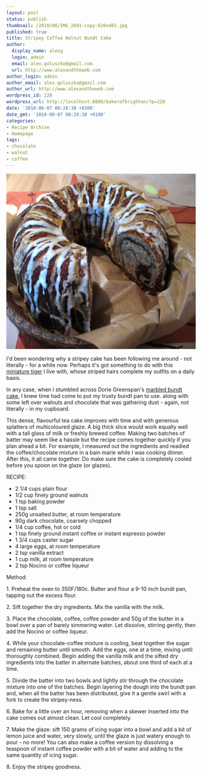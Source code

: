 ```yaml
---
layout: post
status: publish
thumbnail: /2010/06/IMG_2691-copy-620x465.jpg
published: true
title: Stripey Coffee Walnut Bundt Cake
author:
  display_name: alexg
  login: admin
  email: alex.goluszko@gmail.com
  url: http://www.alexandtheweb.com
author_login: admin
author_email: alex.goluszko@gmail.com
author_url: http://www.alexandtheweb.com
wordpress_id: 220
wordpress_url: http://localhost:8000/bakerofbrighton/?p=220
date: '2010-06-07 08:28:38 +0100'
date_gmt: '2010-06-07 08:28:38 +0100'
categories:
- Recipe Archive
- Homepage
tags:
- chocolate
- walnut
- coffee
---
```

<p><a href="/images/2010/06/IMG_2691-copy.jpg"><img src="/images/2010/06/IMG_2691-copy-620x465.jpg" alt="Coffee Walnut Bundt Cake" title="Coffee Walnut Bundt Cake" width="620" height="465" class="size-medium wp-image-224" /></a></p>
<p>I'd been wondering why a stripey cake has been following me around - not literally - for a while now. Perhaps it's got something to do with this <a href="http://www.flickr.com/photos/cadavreexquis/3372303391/in/set-72157610279946402/">miniature tiger</a> I live with, whose striped hairs complete my outfits on a daily basis.</p>
<p>In any case, when I stumbled across Dorie Greenspan's <a href="http://bit.ly/cYxPOA">marbled bundt cake</a>, I knew time had come to put my trusty bundt pan to use. along with some left over walnuts and chocolate that was gathering dust - again, not literally - in my cupboard.</p>
<p>This dense, flavourful tea cake improves with time and with generous splatters of multicoloured glaze. A big thick slice would work equally well with a tall glass of milk or freshly brewed coffee. Making two batches of batter may seem like a hassle but the recipe comes together quickly if you plan ahead a bit. For example, I measured out the ingredients and readied the coffee/chocolate mixture in a bain marie while I was cooking dinner. After this, it all came together. Do make sure the cake is completely cooled before you spoon on the glaze (or glazes).</p>
<p>RECIPE:</p>
<ul>
<li>2 1/4 cups plain flour</li>
<li>1/2 cup finely ground walnuts</li>
<li>1 tsp baking powder</li>
<li>1 tsp salt</li>
<li>250g unsalted butter, at room temperature</li>
<li>90g dark chocolate, coarsely chopped</li>
<li>1/4 cup coffee, hot or cold</li>
<li>1 tsp finely ground instant coffee or instant espresso powder</li>
<li>1 3/4 cups caster sugar</li>
<li>4 large eggs, at room temperature</li>
<li>2 tsp vanilla extract</li>
<li>1 cup milk, at room temperature</li>
<li>2 tsp Nocino or coffee liqueur</li>
</ul>
<p>Method:</p>
<p>1. Preheat the oven to 350F/180c. Butter and flour a 9-10 inch bundt pan, tapping out the excess flour. </p>
<p>2. Sift together the dry ingredients. Mix the vanilla with the milk.</p>
<p>3. Place the chocolate, coffee, coffee powder and 50g of the butter in a bowl over a pan of barely simmering water. Let dissolve, stirring gently, then add the Nocino or coffee liqueur.</p>
<p>4. While your chocolate-coffee mixture is cooling, beat together the sugar and remaining butter until smooth. Add the eggs, one at a time, mixing until thoroughly combined. Begin adding the vanilla milk and the sifted dry ingredients into the batter in alternate batches, about one third of each at a time.</p>
<p>5. Divide the batter into two bowls and lightly stir through the chocolate mixture into one of the batches. Begin layering the dough into the bundt pan and, when all the batter has been distributed, give it a gentle swirl with a fork to create the stripey-ness. </p>
<p>6. Bake for a little over an hour, removing when a skewer inserted into the cake comes out almost clean. Let cool completely.</p>
<p>7. Make the glaze: sift 150 grams of icing sugar into a bowl and add a bit of lemon juice and water, very slowly, until the glaze is just watery enough to pour - no more! You can also make a coffee version by dissolving a teaspoon of instant coffee powder with a bit of water and adding to the same quantity of icing sugar. </p>
<p>8. Enjoy the stripey goodness.</p>
